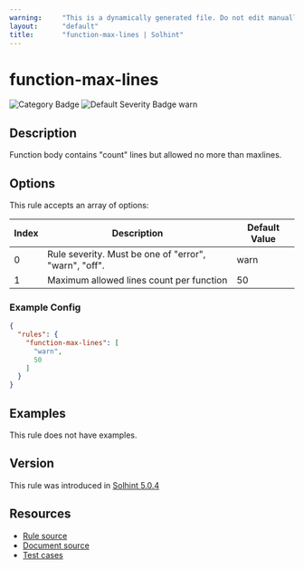 ```yaml
---
warning:     "This is a dynamically generated file. Do not edit manually."
layout:      "default"
title:       "function-max-lines | Solhint"
---
```


# function-max-lines
![Category Badge](https://img.shields.io/badge/-Best%20Practices%20Rules-informational)
![Default Severity Badge warn](https://img.shields.io/badge/Default%20Severity-warn-yellow)

## Description
Function body contains "count" lines but allowed no more than maxlines.

## Options
This rule accepts an array of options:

| Index | Description                                           | Default Value |
| ----- | ----------------------------------------------------- | ------------- |
| 0     | Rule severity. Must be one of "error", "warn", "off". | warn          |
| 1     | Maximum allowed lines count per function              | 50            |


### Example Config
```json
{
  "rules": {
    "function-max-lines": [
      "warn",
      50
    ]
  }
}
```


## Examples
This rule does not have examples.

## Version
This rule was introduced in [Solhint 5.0.4](https://github.com/protofire/solhint/blob/v5.0.4)

## Resources
- [Rule source](https://github.com/protofire/solhint/blob/master/lib/rules/best-practices/function-max-lines.js)
- [Document source](https://github.com/protofire/solhint/blob/master/docs/rules/best-practices/function-max-lines.md)
- [Test cases](https://github.com/protofire/solhint/blob/master/test/rules/best-practices/function-max-lines.js)
